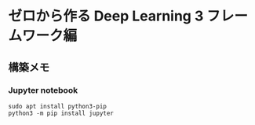 # ゼロから作る Deep Learning 3 フレームワーク編

## 構築メモ

### Jupyter notebook

```
sudo apt install python3-pip
python3 -m pip install jupyter
```